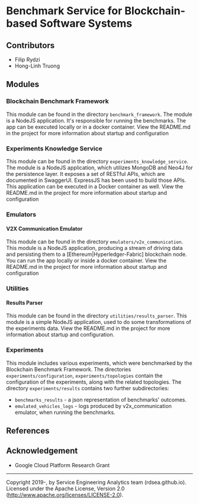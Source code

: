 # Benchmark Service for Blockchain-based Software Systems

## Contributors

* Filip Rydzi
* Hong-Linh Truong


## Modules

### Blockchain Benchmark Framework

This module can be found in the directory `benchmark_framework`.
The module is a NodeJS application. It's responsible for running the benchmarks. The app can be executed locally or in a docker container.
View the README.md in the project for more information about startup and configuration

### Experiments Knowledge Service

This module can be found in the directory `experiments_knowledge_service`.
The module is a NodeJS application, which utilizes MongoDB and Neo4J for the persistence layer. It exposes a set of RESTful APIs, which are documented in SwaggerUI. ExpressJS has been used to build those APIs. This application can be executed in a Docker container as well.
View the README.md in the project for more information about startup and configuration

### Emulators

#### V2X Communication Emulator

This module can be found in the directory `emulators/v2x_communication`.
This module is a NodeJS application, producing a stream of driving data and persisting them to a [Ethereum|Hyperledger-Fabric] blockchain node. You can run the app locally or inside a docker container.
View the README.md in the project for more information about startup and configuration

### Utilities

#### Results Parser 

This module can be found in the directory `utilities/results_parser`.
This module is a simple NodeJS application, used to do some transformations of the experiments data.
View the README.md in the project for more information about startup and configuration.

### Experiments

This module includes various experiments, which were benchmarked by the Blockchain Benchmark Framework. The directories `experiments/configuration`, `experiments/topologies` contain the configuration of the experiments, along with the related topologies. The directory `experiments/results` contains two further subdirectories:
* `benchmarks_results` - a json representation of benchmarks' outcomes.
* `emulated_vehicles_logs` - logs produced by v2x_communication emulator, when running the benchmarks.

## References 

## Acknowledgement
* Google Cloud Platform Research Grant 


------------------------
Copyright 2019-, by Service Engineering Analytics team (rdsea.github.io).
Licensed under the Apache License, Version 2.0 (http://www.apache.org/licenses/LICENSE-2.0).